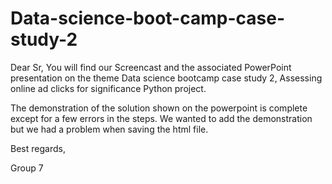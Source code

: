 # Data-science-boot-camp-case-study-2
Dear Sr,
You will find our Screencast and the associated PowerPoint presentation on the theme Data science bootcamp case study 2, Assessing online ad clicks for significance Python project.

The demonstration of the solution shown on the powerpoint is complete except for a few errors in the steps. We wanted to add the demonstration but we had a problem when saving the html file.

Best regards,

Group 7
